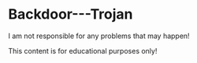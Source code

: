 # Backdoor---Trojan


I am not responsible for any problems that may happen!

This content is for educational purposes only!
